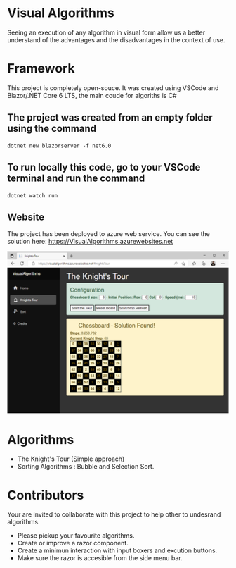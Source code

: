 # Visual Algorithms
Seeing an execution of any algorithm in visual form allow us a better understand of the advantages and the disadvantages in the context of use.

# Framework
This project is completely open-souce. It was created using VSCode and Blazor/.NET Core 6 LTS, the main coude for algoriths is C#

## The project was created from an empty folder using the command
    dotnet new blazorserver -f net6.0
    
## To run locally this code, go to your VSCode terminal and run the command
    dotnet watch run
    
## Website
  The project has been deployed to azure web service. You can see the solution here:
  https://VisualAlgorithms.azurewebsites.net
    
  ![Alt text](wwwroot/images/KnightsTour.png?raw=true "The Knight's Tour")
    
# Algorithms
- The Knight's Tour (Simple approach)
- Sorting Algorithms : Bubble and Selection Sort.

  
# Contributors
  Your are invited to collaborate with this project to help other to undesrand algorithms.
  - Please pickup your favourite algorithms.
  - Create or improve a razor component.
  - Create a minimun interaction with input boxers and excution buttons.
  - Make sure the razor is accesible from the side menu bar.
  

